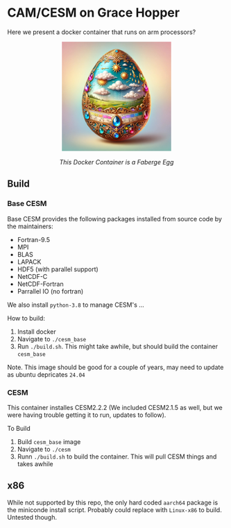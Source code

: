 # CAM/CESM on Grace Hopper 
Here we present a docker container that runs on arm processors?

<div style="text-align: center;">
  <img src="images/egg.jpg" style="width:50%;">
  <p><em>This Docker Container is a Faberge Egg</em></p>
</div>

## Build
### Base CESM 
Base CESM provides the following packages installed from source code by the maintainers:
- Fortran-9.5
- MPI
- BLAS
- LAPACK
- HDF5 (with parallel support)
- NetCDF-C 
- NetCDF-Fortran
- Parrallel IO (no fortran)

We also install `python-3.8` to manage CESM's ...

How to build:
1. Install docker
2. Navigate to `./cesm_base`
3. Run `./build.sh`. This might take awhile, but should build the container `cesm_base`

Note. This image should be good for a couple of years, may need to update as ubuntu depricates `24.04`

### CESM
This container installes CESM2.2.2 (We included CESM2.1.5 as well, but we were having trouble getting it to run, updates to follow).

To Build
1. Build `cesm_base` image
2. Navigate to `./cesm`
3. Runn `./build.sh` to build the container. This will pull CESM things and takes awhile

## x86
While not supported by this repo, the only hard coded `aarch64` package is the miniconde install script. Probably could replace with `Linux-x86` to build. Untested though.


